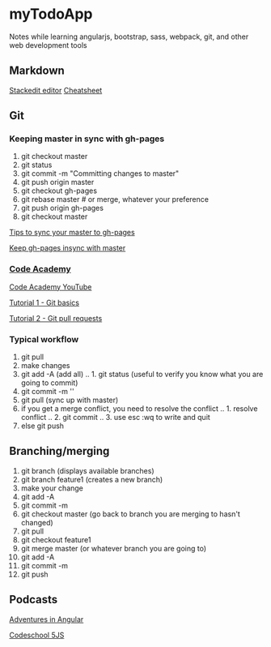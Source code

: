 # myTodoApp


Notes while learning angularjs, bootstrap, sass, webpack, git, and other web development tools

## Markdown
[Stackedit editor](https://stackedit.io/editor)
[Cheatsheet](https://github.com/adam-p/markdown-here/wiki/Markdown-Cheatsheet#lists)

## Git

### Keeping master in sync with gh-pages
1. git checkout master
2. git status
3. git commit -m "Committing changes to master"
4. git push origin master
5. git checkout gh-pages
6. git rebase master # or merge, whatever your preference
7. git push origin gh-pages
8. git checkout master

[Tips to sync your master to gh-pages](http://brettterpstra.com/2012/09/26/github-tip-easily-sync-your-master-to-github-pages/)


[Keep gh-pages insync with master](http://lea.verou.me/2011/10/easily-keep-gh-pages-in-sync-with-master/)

### [Code Academy](https://www.codecademy.com/learn)

[Code Academy YouTube](https://www.youtube.com/channel/UCVTlvUkGslCV_h-nSAId8Sw)

[Tutorial 1 - Git basics](https://www.youtube.com/watch?v=0fKg7e37bQE)

[Tutorial 2 - Git pull requests](https://www.youtube.com/watch?v=oFYyTZwMyAg)

### Typical workflow
1. git pull
2. make changes
3. git add -A (add all)
.. 1. git status (useful to verify you know what you are going to commit)
4. git commit -m ''
5. git pull (sync up with master)
6. if you get a merge conflict, you need to resolve the conflict 
.. 1. resolve conflict
.. 2. git commit
.. 3. use esc :wq to write and quit
7. else git push


## Branching/merging

1. git branch (displays available branches)
2. git branch feature1 (creates a new branch)
3. make your change
4. git add -A
5. git commit -m
6. git checkout master (go back to branch you are merging to hasn't changed)
7. git pull
8. git checkout feature1
9. git merge master (or whatever branch you are going to)
10. git add -A
11. git commit -m
12. git push


## Podcasts

[Adventures in Angular](https://devchat.tv/devchattv_show/adventures-in-angular)

[Codeschool 5JS](https://fivejs.codeschool.com/)
